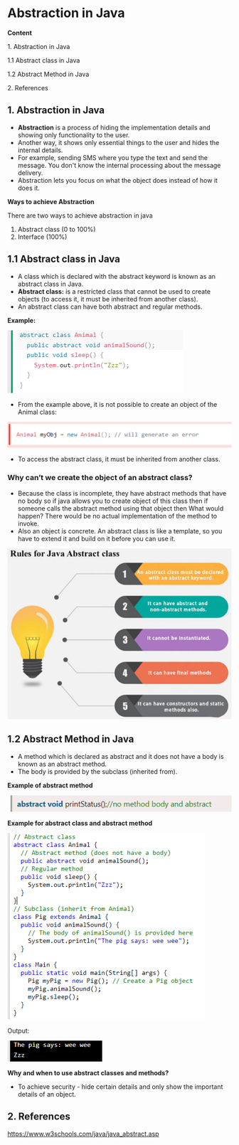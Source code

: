 # Abstraction in Java

**Content**

1\. Abstraction in Java

1.1 Abstract class in Java

1.2 Abstract Method in Java

2\. References

## 1. Abstraction in Java

-   **Abstraction** is a process of hiding the implementation details and showing only functionality to the user.
-   Another way, it shows only essential things to the user and hides the internal details.
-   For example, sending SMS where you type the text and send the message. You don't know the internal processing about the message delivery.
-   Abstraction lets you focus on what the object does instead of how it does it.

**Ways to achieve Abstraction**

There are two ways to achieve abstraction in java

1.  Abstract class (0 to 100%)
2.  Interface (100%)

## 1.1 Abstract class in Java

-   A class which is declared with the abstract keyword is known as an abstract class in Java.
-   **Abstract class:** is a restricted class that cannot be used to create objects (to access it, it must be inherited from another class).
-   An abstract class can have both abstract and regular methods.

**Example:**

![](media/e3998ad1147b85d3c4be0a3387905bc4.png)

-   From the example above, it is not possible to create an object of the Animal class:

![](media/5470656f5df26ffe2b08e0b12da6bbd5.png)

-   To access the abstract class, it must be inherited from another class.

### Why can’t we create the object of an abstract class?

-   Because the class is incomplete, they have abstract methods that have no body so if java allows you to create object of this class then if someone calls the abstract method using that object then What would happen? There would be no actual implementation of the method to invoke.
-   Also an object is concrete. An abstract class is like a template, so you have to extend it and build on it before you can use it.

![](media/1fff31c7bbaf4bd4e154f7b017b7d4d3.png)

## 1.2 Abstract Method in Java

-   A method which is declared as abstract and it does not have a body is known as an abstract method.
-   The body is provided by the subclass (inherited from).

**Example of abstract method**

![](media/9c8fc1ea31f570490337c028e815914f.png)

**Example for abstract class and abstract method**

![](media/4184858af99d862cfdd831caea5820dd.png)

Output:

![](media/38bcf9593d52546c5ffec37b62c7437d.png)

**Why and when to use abstract classes and methods?**

-   To achieve security - hide certain details and only show the important details of an object.

## 2. References

https://www.w3schools.com/java/java_abstract.asp
